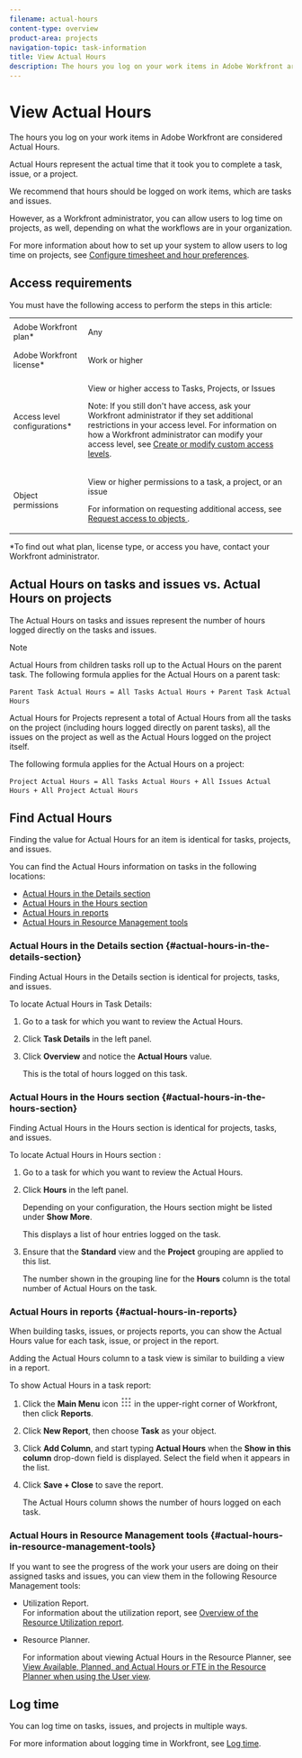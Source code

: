 ```yaml
---
filename: actual-hours
content-type: overview
product-area: projects
navigation-topic: task-information
title: View Actual Hours
description: The hours you log on your work items in Adobe Workfront are considered Actual Hours.
---
```


# View Actual Hours

The hours you log on your work items in Adobe Workfront are considered Actual Hours.

Actual Hours represent the actual time that it took you to complete a task, issue, or a project.

We recommend that hours should be logged on work items, which are tasks and issues.

However, as a Workfront administrator, you can allow users to log time on projects, as well, depending on what the workflows are in your organization.

For more information about how to set up your system to allow users to log time on projects, see [Configure timesheet and hour preferences](../../../administration-and-setup/set-up-workfront/configure-timesheets-schedules/timesheet-and-hour-preferences.md).

## Access requirements

You must have the following access to perform the steps in this article:

<table style="table-layout:auto"> 
 <col> 
 <col> 
 <tbody> 
  <tr> 
   <td role="rowheader">Adobe Workfront plan*</td> 
   <td> <p>Any</p> </td> 
  </tr> 
  <tr> 
   <td role="rowheader">Adobe Workfront license*</td> 
   <td> <p>Work or higher</p> </td> 
  </tr> 
  <tr> 
   <td role="rowheader">Access level configurations*</td> 
   <td> <p>View or higher access to Tasks,&nbsp;Projects, or Issues</p> <p>Note: If you still don't have access, ask your Workfront administrator if they set additional restrictions in your access level. For information on how a Workfront administrator can modify your access level, see <a href="../../../administration-and-setup/add-users/configure-and-grant-access/create-modify-access-levels.md" class="MCXref xref">Create or modify custom access levels</a>.</p> </td> 
  </tr> 
  <tr> 
   <td role="rowheader">Object permissions</td> 
   <td> <p>View or higher permissions to a task, a project, or an issue</p> <p>For information on requesting additional access, see <a href="../../../workfront-basics/grant-and-request-access-to-objects/request-access.md" class="MCXref xref">Request access to objects </a>.</p> </td> 
  </tr> 
 </tbody> 
</table>

&#42;To find out what plan, license type, or access you have, contact your Workfront administrator.

## Actual Hours on tasks and issues vs. Actual Hours on projects

The Actual Hours on tasks and issues represent the number of hours logged directly on the tasks and issues.

>[!NOTE]
>
>Actual Hours from children tasks roll up to the Actual Hours on the parent task. The following formula applies for the Actual Hours on a parent task:

```
Parent Task Actual Hours = All Tasks Actual Hours + Parent Task Actual Hours
```

Actual Hours for Projects represent a total of Actual Hours from all the tasks on the project (including hours logged directly on parent tasks), all the issues on the project as well as the Actual Hours logged on the project itself.

The following formula applies for the Actual Hours on a project:

```
Project Actual Hours = All Tasks Actual Hours + All Issues Actual Hours + All Project Actual Hours
```

## Find Actual Hours

Finding the value for Actual Hours for an item is identical for tasks, projects, and issues.

You can find the Actual Hours information on tasks in the following locations:

* [Actual Hours in the Details section](#actual-hours-in-the-details-section) 
* [Actual Hours in the Hours section](#actual-hours-in-the-hours-section) 
* [Actual Hours in reports](#actual-hours-in-reports) 
* [Actual Hours in Resource Management tools](#actual-hours-in-resource-management-tools)

### Actual Hours in the Details section {#actual-hours-in-the-details-section}

Finding Actual Hours in the Details section is identical for projects, tasks, and issues.

To locate Actual Hours in Task Details:

1. Go to a task for which you want to review the Actual Hours.
1. Click **Task Details** in the left panel. 
1. Click **Overview** and notice the **Actual Hours** value.

   This is the total of hours logged on this task.

### Actual Hours in the Hours section {#actual-hours-in-the-hours-section}

Finding Actual Hours in the Hours section is identical for projects, tasks, and issues.

To locate Actual Hours in Hours section :

1. Go to a task for which you want to review the Actual Hours.
1. Click **Hours** in the left panel.

   Depending on your configuration, the Hours section might be listed under **Show More**.

   This displays a list of hour entries logged on the task. 

1. Ensure that the **Standard** view and the **Project** grouping are applied to this list.

   The number shown in the grouping line for the **Hours** column is the total number of Actual Hours on the task.

### Actual Hours in reports {#actual-hours-in-reports}

When building tasks, issues, or projects reports, you can show the Actual Hours value for each task, issue, or project in the report.

Adding the Actual Hours column to a task view is similar to building a view in a report.

To show Actual Hours in a task report:

1. Click the **Main Menu** icon ![](assets/main-menu-icon.png) in the upper-right corner of Workfront, then click **Reports**. 
1. Click **New Report**, then choose **Task** as your object.

1. Click **Add Column**, and start typing **Actual Hours** when the **Show in this column** drop-down field is displayed. Select the field when it appears in the list.

1. Click **Save + Close** to save the report.

   The Actual Hours column shows the number of hours logged on each task.

### Actual Hours in Resource Management tools {#actual-hours-in-resource-management-tools}

If you want to see the progress of the work your users are doing on their assigned tasks and issues, you can view them in the following Resource Management tools:

* Utilization Report.  
  For information about the utilization report, see [Overview of the Resource Utilization report](../../../reports-and-dashboards/reports/using-built-in-reports/resource-utilization-report.md).

* Resource Planner.

  For information about viewing Actual Hours in the Resource Planner, see [View Available, Planned, and Actual Hours or FTE in the Resource Planner when using the User view](../../../resource-mgmt/resource-planning/view-hours-fte-user-view-resource-planner.md).

## Log time

You can log time on tasks, issues, and projects in multiple ways.

For more information about logging time in Workfront, see [Log time](../../../timesheets/create-and-manage-timesheets/log-time.md).   

